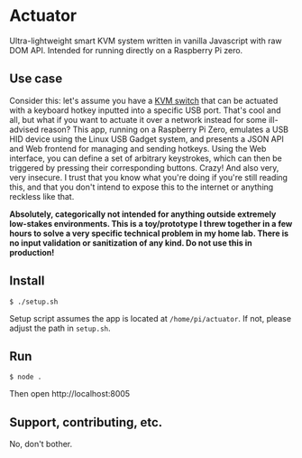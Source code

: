 # Actuator
Ultra-lightweight smart KVM system written in vanilla Javascript with raw DOM API. Intended for running directly on a Raspberry Pi zero. 

## Use case
Consider this: let's assume you have a [KVM switch](https://en.wikipedia.org/wiki/KVM_switch) that can be actuated with a keyboard hotkey inputted into a specific USB port. That's cool and all, but what if you want to actuate it over a network instead for some ill-advised reason? This app, running on a Raspberry Pi Zero, emulates a USB HID device using the Linux USB Gadget system, and presents a JSON API and Web frontend for managing and sending hotkeys. Using the Web interface, you can define a set of arbitrary keystrokes, which can then be triggered by pressing their corresponding buttons. Crazy! And also very, very insecure. I trust that you know what you're doing if you're still reading this, and that you don't intend to expose this to the internet or anything reckless like that.

**Absolutely, categorically not intended for anything outside extremely low-stakes environments. This is a toy/prototype I threw together in a few hours to solve a very specific technical problem in my home lab. There is no input validation or sanitization of any kind. Do not use this in production!**

## Install
```
$ ./setup.sh
```

Setup script assumes the app is located at `/home/pi/actuator`. If not, please adjust the path in `setup.sh`.

## Run
```
$ node .
```

Then open http://localhost:8005

## Support, contributing, etc.
No, don't bother.